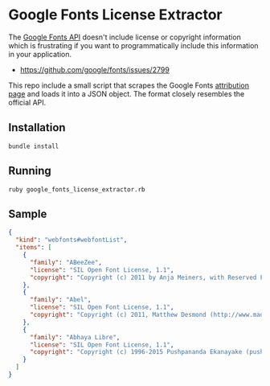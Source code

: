 # Google Fonts License Extractor

The [Google Fonts API](https://developers.google.com/fonts/docs/developer_api) doesn't include license or copyright information which is frustrating if you want to programmatically include this information in your application.

- https://github.com/google/fonts/issues/2799

This repo include a small script that scrapes the Google Fonts [attribution page](https://fonts.google.com/attribution) and loads it into a JSON object. The format closely resembles the official API.

## Installation

```
bundle install
```

## Running

```
ruby google_fonts_license_extractor.rb
```

## Sample

```JSON
{
  "kind": "webfonts#webfontList",
  "items": [
    {
      "family": "ABeeZee",
      "license": "SIL Open Font License, 1.1",
      "copyright": "Copyright (c) 2011 by Anja Meiners, with Reserved Font Name 'ABeeZee'"
    },
    {
      "family": "Abel",
      "license": "SIL Open Font License, 1.1",
      "copyright": "Copyright (c) 2011, Matthew Desmond (http://www.madtype.com | mattdesmond@gmail.com), with Reserved Font Name Abel."
    },
    {
      "family": "Abhaya Libre",
      "license": "SIL Open Font License, 1.1",
      "copyright": "Copyright (c) 1996-2015 Pushpananda Ekanayake (pushpanandae@gmail.com) Copyright (c) 2015 Sol Matas (sol@sonnenshine.com.ar) Copyright (c) 2015 Mooniak (hello@mooniak.com)"
    }
  ]
}
```
